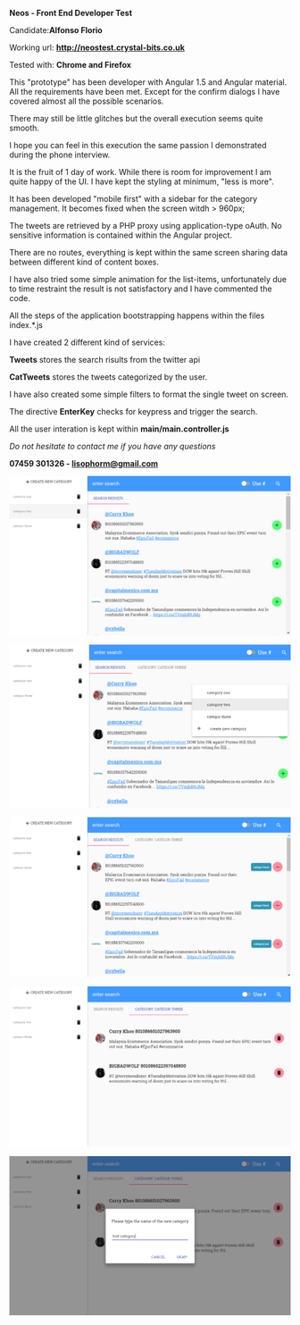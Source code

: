 **Neos - Front End Developer Test**

Candidate:**Alfonso Florio**

Working url: **http://neostest.crystal-bits.co.uk**

Tested with: **Chrome and Firefox**

This "prototype" has been developer with Angular 1.5 and Angular material.
All the requirements have been met. Except for the confirm dialogs I have covered almost all the possible scenarios.

There may still be little glitches but the overall execution seems quite smooth.

I hope you can feel in this execution the same passion I demonstrated during the phone interview.


It is the fruit of 1 day of work. While there is room for improvement I am quite happy of the UI. I have kept the styling at minimum, "less is more".

It has been developed "mobile first" with a sidebar for the category management. It becomes fixed when the screen witdh > 960px;

The tweets are retrieved by a PHP proxy using application-type oAuth. No sensitive information is contained within the Angular project.

There are no routes, everything is kept within the same screen sharing data between different kind of content boxes.

I have also tried some simple animation for the list-items, unfortunately due to time restraint the result is not satisfactory and I have commented the code.

All the steps of the application bootstrapping happens within the files index.*.js 

I have created 2 different kind of services:
 
**Tweets** stores the search risults from the twitter api 

**CatTweets** stores the tweets categorized by the user.

I have also created some simple filters to format the single tweet on screen.

The directive **EnterKey** checks for keypress and trigger the search.

All the user interation is kept within **main/main.controller.js**

_Do not hesitate to contact me if you have any questions_

**07459 301326 - lisophorm@gmail.com**

![screenshot](/screenshots/screen1.PNG)

![screenshot](/screenshots/screen2.PNG)

![screenshot](/screenshots/screen3.PNG)

![screenshot](/screenshots/screen4.PNG)

![screenshot](/screenshots/screen5.PNG)




